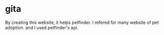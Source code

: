 # gita
By creating this website, it helps petfinder.
I refered for many website of pet adoption. and I used petfinder's api.
